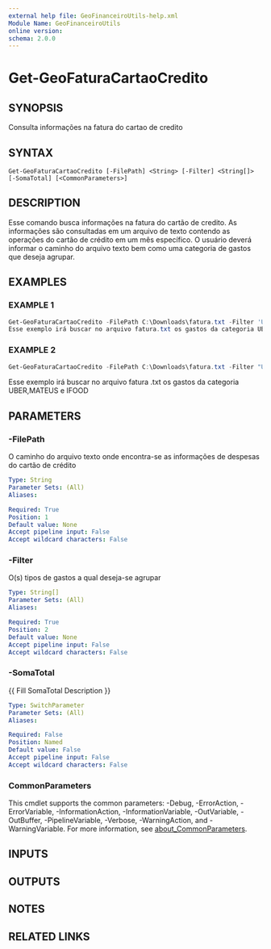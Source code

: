 ```yaml
---
external help file: GeoFinanceiroUtils-help.xml
Module Name: GeoFinanceiroUtils
online version:
schema: 2.0.0
---
```


# Get-GeoFaturaCartaoCredito

## SYNOPSIS
Consulta informações na fatura do cartao de credito

## SYNTAX

```
Get-GeoFaturaCartaoCredito [-FilePath] <String> [-Filter] <String[]> [-SomaTotal] [<CommonParameters>]
```

## DESCRIPTION
Esse comando busca informações na fatura do cartão de credito.
As informações são consultadas
em um arquivo de texto contendo as operações do cartão de crédito em um mês específico.
O usuário deverá informar o caminho do arquivo texto bem como uma categoria de gastos que deseja
agrupar.

## EXAMPLES

### EXAMPLE 1
```powershell
Get-GeoFaturaCartaoCredito -FilePath C:\Downloads\fatura.txt -Filter 'UBER'
Esse exemplo irá buscar no arquivo fatura.txt os gastos da categoria UBER
```

### EXAMPLE 2
```powershell
Get-GeoFaturaCartaoCredito -FilePath C:\Downloads\fatura.txt -Filter "UBER","MATEUS","IFOOD"
```
Esse exemplo irá buscar no arquivo fatura .txt os gastos da categoria UBER,MATEUS e IFOOD
## PARAMETERS

### -FilePath
O caminho do arquivo texto onde encontra-se as informações de despesas do cartão de crédito

```yaml
Type: String
Parameter Sets: (All)
Aliases:

Required: True
Position: 1
Default value: None
Accept pipeline input: False
Accept wildcard characters: False
```

### -Filter
O(s) tipos de gastos a qual deseja-se agrupar

```yaml
Type: String[]
Parameter Sets: (All)
Aliases:

Required: True
Position: 2
Default value: None
Accept pipeline input: False
Accept wildcard characters: False
```

### -SomaTotal
{{ Fill SomaTotal Description }}

```yaml
Type: SwitchParameter
Parameter Sets: (All)
Aliases:

Required: False
Position: Named
Default value: False
Accept pipeline input: False
Accept wildcard characters: False
```

### CommonParameters
This cmdlet supports the common parameters: -Debug, -ErrorAction, -ErrorVariable, -InformationAction, -InformationVariable, -OutVariable, -OutBuffer, -PipelineVariable, -Verbose, -WarningAction, and -WarningVariable. For more information, see [about_CommonParameters](http://go.microsoft.com/fwlink/?LinkID=113216).

## INPUTS

## OUTPUTS

## NOTES

## RELATED LINKS
